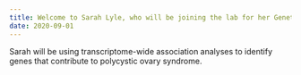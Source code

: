 ```yaml
---
title: Welcome to Sarah Lyle, who will be joining the lab for her Genetics Honours project! 
date: 2020-09-01
---
```


Sarah will be using transcriptome-wide association analyses to identify genes that contribute to polycystic ovary syndrome.

<!--more-->

